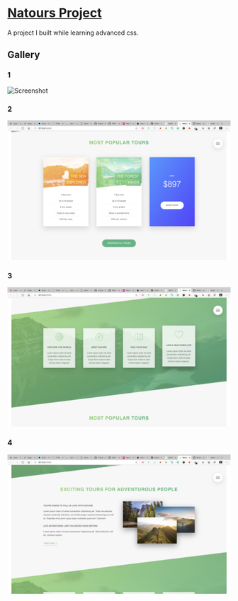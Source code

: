 # [Natours Project](https://natours-miravicson.netlify.app/)

A project I built while learning advanced css.  

## Gallery

### 1
 ![Screenshot](docs/screenshot_1.png)

### 2  
 ![Screenshot](docs/screenshot_2.png)

### 3  
 ![Sreenshot](docs/screenshot_3.png)

### 4  
 ![Sreenshot](docs/screenshot_4.png)